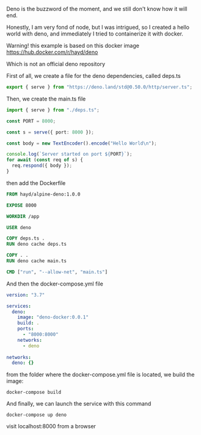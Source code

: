 Deno is the buzzword of the moment, and we still don't know how it will end. 

Honestly, I am very fond of node, but I was intrigued, so I created a hello world with deno, and immediately I tried to containerize it with docker.

Warning!
this example is based on this docker image https://hub.docker.com/r/hayd/deno

Which is not an official deno repository


First of all, we create a file for the deno dependencies, called deps.ts
```typescript
export { serve } from "https://deno.land/std@0.50.0/http/server.ts";
```

Then, we create the main.ts file
```typescript
import { serve } from "./deps.ts";

const PORT = 8000;

const s = serve({ port: 8000 });

const body = new TextEncoder().encode("Hello World\n");

console.log(`Server started on port ${PORT}`);
for await (const req of s) {
  req.respond({ body });
}
```

then add the Dockerfile
```dockerfile
FROM hayd/alpine-deno:1.0.0

EXPOSE 8000

WORKDIR /app

USER deno

COPY deps.ts .
RUN deno cache deps.ts

COPY . .
RUN deno cache main.ts

CMD ["run", "--allow-net", "main.ts"]
```
And then the docker-compose.yml file
```yaml
version: "3.7"

services:
  deno:
    image: "deno-docker:0.0.1"
    build: .
    ports:
      - "8000:8000"
    networks: 
      - deno
    
networks:
  deno: {}
```
from the folder where the docker-compose.yml file is located, we build the image:
```
docker-compose build
```

And finally, we can launch the service with this command
```
docker-compose up deno
```

visit localhost:8000 from a browser